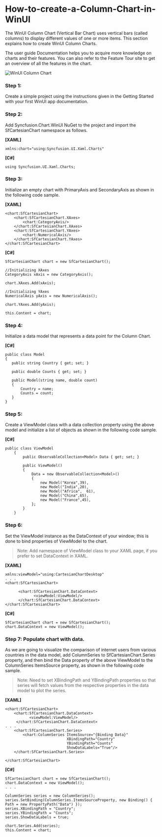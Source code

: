 # How-to-create-a-Column-Chart-in-WinUI

The WinUI Column Chart (Vertical Bar Chart) uses vertical bars (called columns) to display different values of one or more items. This section explains how to create WinUI Column Charts.

The user guide Documentation helps you to acquire more knowledge on charts and their features. You can also refer to the Feature Tour site to get an overview of all the features in the chart.

![WinUI Column Chart](https://user-images.githubusercontent.com/63223423/144578314-3a8ec267-3f49-43d4-9d8c-148a2812812f.png)

### Step 1: 
Create a simple project using the instructions given in the Getting Started with your first WinUI app documentation.

### Step 2: 
Add Syncfusion.Chart.WinUI NuGet to the project and import the SfCartesianChart namespace as follows.

**[XAML]**
```
xmlns:chart="using:Syncfusion.UI.Xaml.Charts"
```
**[C#]**
```
using Syncfusion.UI.Xaml.Charts;
```
### Step 3: 
Initialize an empty chart with PrimaryAxis and SecondaryAxis as shown in the following code sample.

**[XAML]**
```
<chart:SfCartesianChart>
    <chart:SfCartesianChart.XAxes>
        <chart:CategoryAxis/>
    </chart:SfCartesianChart.XAxes>
    <chart:SfCartesianChart.YAxes>
        <chart:NumericalAxis/>
    </chart:SfCartesianChart.YAxes>
</chart:SfCartesianChart>
```
**[C#]**
```
SfCartesianChart chart = new SfCartesianChart();

//Initializing XAxes
CategoryAxis xAxis = new CategoryAxis();

chart.XAxes.Add(xAxis);

//Initializing YAxes
NumericalAxis yAxis = new NumericalAxis();

chart.YAxes.Add(yAxis);

this.Content = chart;
```
### Step 4: 
Initialize a data model that represents a data point for the Column Chart.

**[C#]**
```
public class Model
{
   public string Country { get; set; }

   public double Counts { get; set; }

   public Model(string name, double count)
   {
       Country = name;
       Counts = count;
   }
}
```
### Step 5: 
Create a ViewModel class with a data collection property using the above model and initialize a list of objects as shown in the following code sample.

**[C#]**
```
public class ViewModel
    {
        public ObservableCollection<Model> Data { get; set; }

        public ViewModel()
        {
            Data = new ObservableCollection<Model>()
            {
                new Model("Korea",39),
                new Model("India",20),
                new Model("Africa",  61),
                new Model("China",65),
                new Model("France",45),
            };
        }
    }
```
### Step 6: 
Set the ViewModel instance as the DataContext of your window; this is done to bind properties of ViewModel to the chart.

> Note: Add namespace of ViewModel class to your XAML page, if you prefer to set DataContext in XAML.

**[XAML]**
```
xmlns:viewModel="using:CartesianChartDesktop"
. . .
<chart:SfCartesianChart>

      <chart:SfCartesianChart.DataContext>
             <viewModel:ViewModel/>
      </chart:SfCartesianChart.DataContext>
</chart:SfCartesianChart>
```
**[C#]**
```
SfCartesianChart chart = new SfCartesianChart();
chart.DataContext = new ViewModel();
```
### Step 7: Populate chart with data.

As we are going to visualize the comparison of internet users from various countries in the data model, add ColumnSeries to SfCartesianChart.Series property, and then bind the Data property of the above ViewModel to the ColumnSeries ItemsSource property, as shown in the following code sample.

> Note: Need to set XBindingPath and YBindingPath properties so that series will fetch values from the respective properties in the data model to plot the series.

**[XAML]**
```
<chart:SfCartesianChart>
    <chart:SfCartesianChart.DataContext>
           <viewModel:ViewModel/>
     </chart:SfCartesianChart.DataContext>
. . .
    <chart:SfCartesianChart.Series>
        <chart:ColumnSeries ItemsSource="{Binding Data}" 
                            XBindingPath="Country" 
                            YBindingPath="Counts" 
                            ShowDataLabels="True"/>
    </chart:SfCartesianChart.Series>

</chart:SfCartesianChart> 
```
**[C#]**
```
SfCartesianChart chart = new SfCartesianChart();
chart.DataContext = new ViewModel();
. . .

ColumnSeries series = new ColumnSeries();
series.SetBinding(ColumnSeries.ItemsSourceProperty, new Binding() { Path = new PropertyPath("Data") });
series.XBindingPath = "Country";
series.YBindingPath = "Counts";
series.ShowDataLabels = true;

chart.Series.Add(series);
this.Content = chart;
``` 
